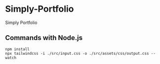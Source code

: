 # Simply-Portfolio
Simply Portfolio

## Commands with Node.js
```
npm install
npx tailwindcss -i ./src/input.css -o ./src/assets/css/output.css --watch 
```
